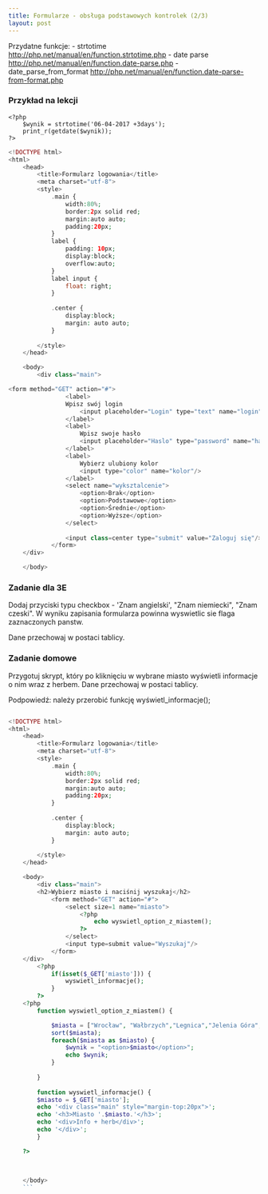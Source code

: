 ```yaml
---
title: Formularze - obsługa podstawowych kontrolek (2/3)
layout: post
---
```



Przydatne funkcje:
    - strtotime http://php.net/manual/en/function.strtotime.php
    - date parse http://php.net/manual/en/function.date-parse.php
    - date_parse_from_format http://php.net/manual/en/function.date-parse-from-format.php
    
    
    
 
### Przykład na lekcji


```pho
<?php
    $wynik = strtotime('06-04-2017 +3days');
    print_r(getdate($wynik));
?>

```
```php
<!DOCTYPE html>
<html>
    <head>
        <title>Formularz logowania</title>
        <meta charset="utf-8">
        <style>
            .main {
                width:80%;
                border:2px solid red;
                margin:auto auto;
                padding:20px;
            }
            label {
                padding: 10px;
                display:block;
                overflow:auto;
            }
            label input {
                float: right;
            }
            
            .center {
                display:block;
                margin: auto auto;
            }
            
        </style>
    </head>

    <body>
        <div class="main">

<form method="GET" action="#">
                <label>
                Wpisz swój login
                    <input placeholder="Login" type="text" name="login"/>
                </label>
                <label>
                    Wpisz swoje hasło
                    <input placeholder="Haslo" type="password" name="haslo"/>
                </label>
                <label>
                    Wybierz ulubiony kolor
                    <input type="color" name="kolor"/>
                </label>
                <select name="wyksztalcenie">
                    <option>Brak</option>
                    <option>Podstawowe</option>
                    <option>Średnie</option>
                    <option>Wyższe</option>
                </select>
                
                <input class=center type="submit" value="Zaloguj się"/>
            </form>        
    </div>

    </body>
```

### Zadanie dla 3E

Dodaj przyciski typu checkbox - 'Znam angielski', "Znam niemiecki", "Znam czeski".
W wyniku zapisania formularza powinna wyswietlic sie flaga zaznaczonych panstw.

Dane przechowaj w postaci tablicy. 



### Zadanie domowe


Przygotuj skrypt, który po kliknięciu w wybrane miasto wyświetli informacje o nim wraz z herbem.
Dane przechowaj w postaci tablicy.

Podpowiedź: należy przerobić funkcję wyświetl_informacje();


```php

<!DOCTYPE html>
<html>
    <head>
        <title>Formularz logowania</title>
        <meta charset="utf-8">
        <style>
            .main {
                width:80%;
                border:2px solid red;
                margin:auto auto;
                padding:20px;
            }
            
            .center {
                display:block;
                margin: auto auto;
            }
            
        </style>
    </head>

    <body>
        <div class="main">
        <h2>Wybierz miasto i naciśnij wyszukaj</h2>
            <form method="GET" action="#">
                <select size=1 name="miasto">
                    <?php
                        echo wyswietl_option_z_miastem();
                    ?>
                </select>
                <input type=submit value="Wyszukaj"/>
            </form>        
    </div>
        <?php
            if(isset($_GET['miasto'])) {
                wyswietl_informacje();
            }
        ?>
    <?php
        function wyswietl_option_z_miastem() {

            $miasta = ["Wrocław", "Wałbrzych","Legnica","Jelenia Góra", "Lubin", "Głogów", "Świdnica","Bolesławiec","Oleśnica","Dzierżoniów"];
            sort($miasta);
            foreach($miasta as $miasto) {
                $wynik = "<option>$miasto</option>";
                echo $wynik;
            }
        
        }
        
        function wyswietl_informacje() {
        $miasto = $_GET['miasto'];
        echo '<div class="main" style="margin-top:20px">';
        echo '<h3>Miasto '.$miasto.'</h3>';
        echo '<div>Info + herb</div>';
        echo '</div>';
        }

    ?>
    
    

    </body>
    ```
    
    

